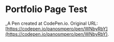 # Portfolio Page Test
 _A Pen created at CodePen.io. Original URL: [https://codepen.io/panosmpero/pen/WNbyRbY](https://codepen.io/panosmpero/pen/WNbyRbY).

 